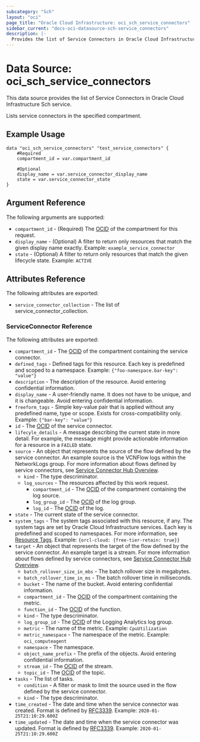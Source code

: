 ```yaml
---
subcategory: "Sch"
layout: "oci"
page_title: "Oracle Cloud Infrastructure: oci_sch_service_connectors"
sidebar_current: "docs-oci-datasource-sch-service_connectors"
description: |-
  Provides the list of Service Connectors in Oracle Cloud Infrastructure Sch service
---
```


# Data Source: oci_sch_service_connectors
This data source provides the list of Service Connectors in Oracle Cloud Infrastructure Sch service.

Lists service connectors in the specified compartment.


## Example Usage

```hcl
data "oci_sch_service_connectors" "test_service_connectors" {
	#Required
	compartment_id = var.compartment_id

	#Optional
	display_name = var.service_connector_display_name
	state = var.service_connector_state
}
```

## Argument Reference

The following arguments are supported:

* `compartment_id` - (Required) The [OCID](https://docs.cloud.oracle.com/iaas/Content/General/Concepts/identifiers.htm) of the compartment for this request. 
* `display_name` - (Optional) A filter to return only resources that match the given display name exactly.  Example: `example_service_connector` 
* `state` - (Optional) A filter to return only resources that match the given lifecycle state.  Example: `ACTIVE` 


## Attributes Reference

The following attributes are exported:

* `service_connector_collection` - The list of service_connector_collection.

### ServiceConnector Reference

The following attributes are exported:

* `compartment_id` - The [OCID](https://docs.cloud.oracle.com/iaas/Content/General/Concepts/identifiers.htm) of the compartment containing the service connector. 
* `defined_tags` - Defined tags for this resource. Each key is predefined and scoped to a namespace. Example: `{"foo-namespace.bar-key": "value"}` 
* `description` - The description of the resource. Avoid entering confidential information. 
* `display_name` - A user-friendly name. It does not have to be unique, and it is changeable. Avoid entering confidential information. 
* `freeform_tags` - Simple key-value pair that is applied without any predefined name, type or scope. Exists for cross-compatibility only. Example: `{"bar-key": "value"}` 
* `id` - The [OCID](https://docs.cloud.oracle.com/iaas/Content/General/Concepts/identifiers.htm) of the service connector. 
* `lifecyle_details` - A message describing the current state in more detail. For example, the message might provide actionable information for a resource in a `FAILED` state. 
* `source` - An object that represents the source of the flow defined by the service connector. An example source is the VCNFlow logs within the NetworkLogs group. For more information about flows defined by service connectors, see [Service Connector Hub Overview](https://docs.cloud.oracle.com/iaas/Content/service-connector-hub/overview.htm). 
	* `kind` - The type descriminator. 
	* `log_sources` - The resources affected by this work request. 
		* `compartment_id` - The [OCID](https://docs.cloud.oracle.com/iaas/Content/General/Concepts/identifiers.htm) of the compartment containing the log source. 
		* `log_group_id` - The [OCID](https://docs.cloud.oracle.com/iaas/Content/General/Concepts/identifiers.htm) of the log group. 
		* `log_id` - The [OCID](https://docs.cloud.oracle.com/iaas/Content/General/Concepts/identifiers.htm) of the log. 
* `state` - The current state of the service connector. 
* `system_tags` - The system tags associated with this resource, if any. The system tags are set by Oracle Cloud Infrastructure services. Each key is predefined and scoped to namespaces. For more information, see [Resource Tags](https://docs.cloud.oracle.com/iaas/Content/General/Concepts/resourcetags.htm). Example: `{orcl-cloud: {free-tier-retain: true}}` 
* `target` - An object that represents the target of the flow defined by the service connector. An example target is a stream. For more information about flows defined by service connectors, see [Service Connector Hub Overview](https://docs.cloud.oracle.com/iaas/Content/service-connector-hub/overview.htm). 
	* `batch_rollover_size_in_mbs` - The batch rollover size in megabytes. 
	* `batch_rollover_time_in_ms` - The batch rollover time in milliseconds. 
	* `bucket` - The name of the bucket. Avoid entering confidential information. 
	* `compartment_id` - The [OCID](https://docs.cloud.oracle.com/iaas/Content/General/Concepts/identifiers.htm) of the compartment containing the metric. 
	* `function_id` - The [OCID](https://docs.cloud.oracle.com/iaas/Content/General/Concepts/identifiers.htm) of the function. 
	* `kind` - The type descriminator. 
	* `log_group_id` - The [OCID](https://docs.cloud.oracle.com/iaas/Content/General/Concepts/identifiers.htm) of the Logging Analytics log group. 
	* `metric` - The name of the metric.  Example: `CpuUtilization` 
	* `metric_namespace` - The namespace of the metric.  Example: `oci_computeagent` 
	* `namespace` - The namespace. 
	* `object_name_prefix` - The prefix of the objects. Avoid entering confidential information. 
	* `stream_id` - The [OCID](https://docs.cloud.oracle.com/iaas/Content/General/Concepts/identifiers.htm) of the stream. 
	* `topic_id` - The [OCID](https://docs.cloud.oracle.com/iaas/Content/General/Concepts/identifiers.htm) of the topic. 
* `tasks` - The list of tasks. 
	* `condition` - A filter or mask to limit the source used in the flow defined by the service connector. 
	* `kind` - The type descriminator. 
* `time_created` - The date and time when the service connector was created. Format is defined by [RFC3339](https://tools.ietf.org/html/rfc3339). Example: `2020-01-25T21:10:29.600Z` 
* `time_updated` - The date and time when the service connector was updated. Format is defined by [RFC3339](https://tools.ietf.org/html/rfc3339). Example: `2020-01-25T21:10:29.600Z` 

